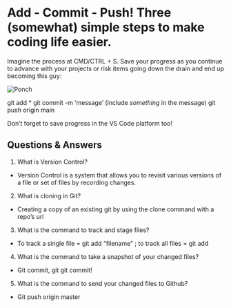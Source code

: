 # Add - Commit - Push! Three (somewhat) simple steps to make coding life easier.

Imagine the process at CMD/CTRL + S. Save your progress as you continue to advance with your projects or risk items going down the drain and end up becoming this guy:

![Ponch](https://i.kym-cdn.com/photos/images/original/002/233/233/e39.gif)

git add *
git commit -m ‘message’ (include *something* in the message)
git push origin main

Don’t forget to save progress in the VS Code platform too!


## Questions & Answers

1. What is Version Control? 
* Version Control is a system that allows you to revisit various versions of a file or set of files by recording changes.
  
2. What is cloning in Git? 
* Creating a copy of an existing git by using the clone command with a repo’s url 

3. What is the command to track and stage files? 
* To track a single file = git add “filename” ; to track all files = git add

4. What is the command to take a snapshot of your changed files? 
* Git commit, git git commit!
  
5. What is the command to send your changed files to Github? 
* Git push origin master

